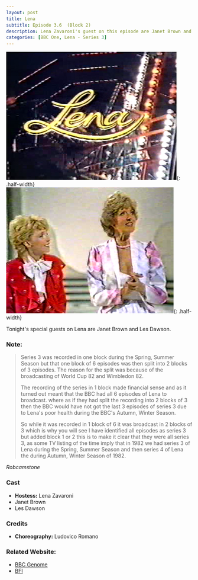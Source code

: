 ```yaml
---
layout: post
title: Lena
subtitle: Episode 3.6  (Block 2)
description: Lena Zavaroni's guest on this episode are Janet Brown and Les Dawson.
categories: [BBC One, Lena - Series 3]
---
```


![](/assets/images/Lena/1982-Lena-01.png){: .half-width}
![](/assets/images/Lena/1982-12-14-Lena.png){: .half-width}

Tonight's special guests on Lena are Janet Brown and Les Dawson.

### Note:
> Series 3 was recorded in one block during the Spring, Summer Season but that one block of 6 episodes was then split into 2 blocks of 3 episodes. The reason for the split was because of the broadcasting of World Cup 82 and Wimbledon 82.
>
> The recording of the series in 1 block made financial sense and as it turned out meant that the BBC had all 6 episodes of Lena to broadcast. where as if they had split the recording into 2 blocks of 3 then the BBC would have not got the last 3 episodes of series 3 due to Lena's poor health during the BBC's Autumn, Winter Season.
>
> So while it was recorded in 1 block of 6 it was broadcast in 2 blocks of 3 which is why you will see I have identified all episodes as series 3 but added block 1 or 2 this is to make it clear that they were all series 3, as some TV listing of the time imply that in 1982 we had series 3 of Lena during the Spring, Summer Season and then series 4 of Lena the during Autumn, Winter Season of 1982.

<cite>Robcamstone</cite>

### Cast
* **Hostess:** Lena Zavaroni
* Janet Brown
* Les Dawson

### Credits
* **Choreography:** Ludovico Romano

### Related Website:
* [BBC Genome](https://genome.ch.bbc.co.uk/7d242b34213c44769d66ffbaa22bc975)
* [BFI](http://explore.bfi.org.uk/4ce2b790cfbac)

